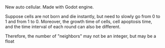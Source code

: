 New auto cellular.
Made with Godot engine.

Suppose cells are not born and die instantly, but need to slowly go from 0 to 1 and from 1 to 0.
Moreover, the growth time of cells, cell apoptosis time, and the time interval of each round can also be different.

Therefore, the number of "neighbors" may not be an integer, but may be a float
